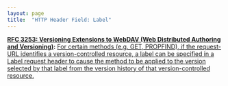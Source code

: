 ```yaml
---
layout: page
title:  "HTTP Header Field: Label"
---
```


**[RFC 3253: Versioning Extensions to WebDAV (Web Distributed Authoring and Versioning)](/specs/IETF/RFC/3253 "This document specifies a set of methods, headers, and resource types that define the WebDAV (Web Distributed Authoring and Versioning) versioning extensions to the HTTP/1.1 protocol. WebDAV versioning will minimize the complexity of clients that are capable of interoperating with a variety of versioning repository managers, to facilitate widespread deployment of applications capable of utilizing the WebDAV Versioning services. WebDAV versioning includes automatic versioning for versioning-unaware clients, version history management, workspace management, baseline management, activity management, and URL namespace versioning."):** [For certain methods (e.g. GET, PROPFIND), if the request-URL identifies a version-controlled resource, a label can be specified in a Label request header to cause the method to be applied to the version selected by that label from the version history of that version-controlled resource.](http://tools.ietf.org/html/rfc3253#section-8.3)

